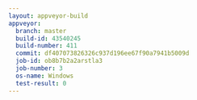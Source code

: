 ```yaml
---
layout: appveyor-build
appveyor:
  branch: master
  build-id: 43540245
  build-number: 411
  commit: df407073826326c937d196ee67f90a7941b5009d
  job-id: ob8b7b2a2arstla3
  job-number: 3
  os-name: Windows
  test-result: 0
---
```

